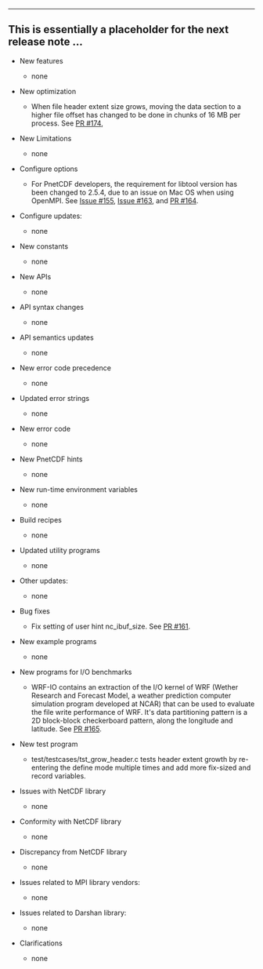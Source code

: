 ------------------------------------------------------------------------------
This is essentially a placeholder for the next release note ...
------------------------------------------------------------------------------

* New features
  + none

* New optimization
  + When file header extent size grows, moving the data section to a higher
    file offset has changed to be done in chunks of 16 MB per process.
    See [PR #174](https://github.com/Parallel-NetCDF/PnetCDF/pull/174),

* New Limitations
  + none

* Configure options
  + For PnetCDF developers, the requirement for libtool version has been
    changed to 2.5.4, due to an issue on Mac OS when using OpenMPI. See
    [Issue #155](https://github.com/Parallel-NetCDF/PnetCDF/issues/155),
    [Issue #163](https://github.com/Parallel-NetCDF/PnetCDF/issues/163),
    and [PR #164](https://github.com/Parallel-NetCDF/PnetCDF/pull/164).

* Configure updates:
  + none

* New constants
  + none

* New APIs
  + none

* API syntax changes
  + none

* API semantics updates
  + none

* New error code precedence
  + none

* Updated error strings
  + none

* New error code
  + none

* New PnetCDF hints
  + none

* New run-time environment variables
  + none

* Build recipes
  + none

* Updated utility programs
  + none

* Other updates:
  + none

* Bug fixes
  + Fix setting of user hint nc_ibuf_size.
    See [PR #161](https://github.com/Parallel-NetCDF/PnetCDF/pull/161).

* New example programs
  + none

* New programs for I/O benchmarks
  + WRF-IO contains an extraction of the I/O kernel of WRF (Wether Research
    and Forecast Model, a weather prediction computer simulation program
    developed at NCAR) that can be used to evaluate the file write performance
    of WRF. It's data partitioning pattern is a 2D block-block checkerboard
    pattern, along the longitude and latitude.
    See [PR #165](https://github.com/Parallel-NetCDF/PnetCDF/pull/165).

* New test program
  + test/testcases/tst_grow_header.c tests header extent growth by re-entering
    the define mode multiple times and add more fix-sized and record variables.

* Issues with NetCDF library
  + none

* Conformity with NetCDF library
  + none

* Discrepancy from NetCDF library
  + none

* Issues related to MPI library vendors:
  + none

* Issues related to Darshan library:
  + none

* Clarifications
  + none

